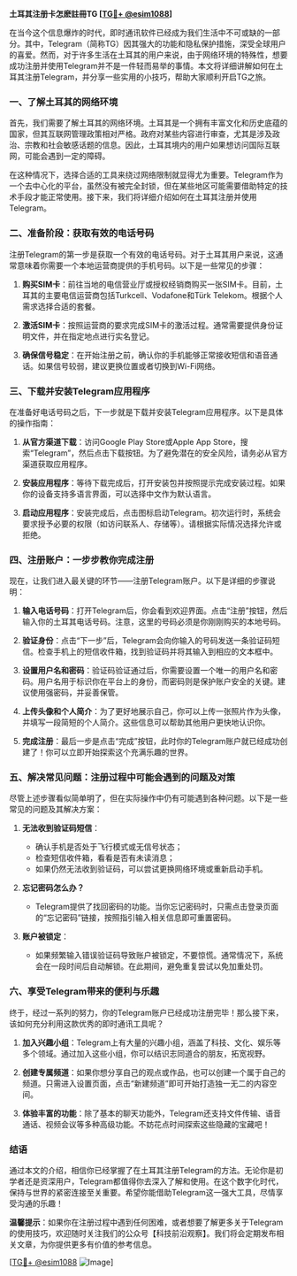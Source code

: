 **土耳其注册卡怎麽註冊TG [[TG💪+ @esim1088](https://t.me/s/esim1088)]**

在当今这个信息爆炸的时代，即时通讯软件已经成为我们生活中不可或缺的一部分。其中，Telegram（简称TG）因其强大的功能和隐私保护措施，深受全球用户的喜爱。然而，对于许多生活在土耳其的用户来说，由于网络环境的特殊性，想要成功注册并使用Telegram并不是一件轻而易举的事情。本文将详细讲解如何在土耳其注册Telegram，并分享一些实用的小技巧，帮助大家顺利开启TG之旅。

### 一、了解土耳其的网络环境

首先，我们需要了解土耳其的网络环境。土耳其是一个拥有丰富文化和历史底蕴的国家，但其互联网管理政策相对严格。政府对某些内容进行审查，尤其是涉及政治、宗教和社会敏感话题的信息。因此，土耳其境内的用户如果想访问国际互联网，可能会遇到一定的障碍。

在这种情况下，选择合适的工具来绕过网络限制就显得尤为重要。Telegram作为一个去中心化的平台，虽然没有被完全封锁，但在某些地区可能需要借助特定的技术手段才能正常使用。接下来，我们将详细介绍如何在土耳其注册并使用Telegram。

### 二、准备阶段：获取有效的电话号码

注册Telegram的第一步是获取一个有效的电话号码。对于土耳其用户来说，这通常意味着你需要一个本地运营商提供的手机号码。以下是一些常见的步骤：

1. **购买SIM卡**：前往当地的电信营业厅或授权经销商购买一张SIM卡。目前，土耳其的主要电信运营商包括Turkcell、Vodafone和Türk Telekom。根据个人需求选择合适的套餐。
   
2. **激活SIM卡**：按照运营商的要求完成SIM卡的激活过程。通常需要提供身份证明文件，并在指定地点进行实名登记。

3. **确保信号稳定**：在开始注册之前，确认你的手机能够正常接收短信和语音通话。如果信号较弱，建议更换位置或者切换到Wi-Fi网络。

### 三、下载并安装Telegram应用程序

在准备好电话号码之后，下一步就是下载并安装Telegram应用程序。以下是具体的操作指南：

1. **从官方渠道下载**：访问Google Play Store或Apple App Store，搜索“Telegram”，然后点击下载按钮。为了避免潜在的安全风险，请务必从官方渠道获取应用程序。

2. **安装应用程序**：等待下载完成后，打开安装包并按照提示完成安装过程。如果你的设备支持多语言界面，可以选择中文作为默认语言。

3. **启动应用程序**：安装完成后，点击图标启动Telegram。初次运行时，系统会要求授予必要的权限（如访问联系人、存储等）。请根据实际情况选择允许或拒绝。

### 四、注册账户：一步步教你完成注册

现在，让我们进入最关键的环节——注册Telegram账户。以下是详细的步骤说明：

1. **输入电话号码**：打开Telegram后，你会看到欢迎界面。点击“注册”按钮，然后输入你的土耳其电话号码。注意，这里的号码必须是你刚刚购买的本地号码。

2. **验证身份**：点击“下一步”后，Telegram会向你输入的号码发送一条验证码短信。检查手机上的短信收件箱，找到验证码并将其输入到相应的文本框中。

3. **设置用户名和密码**：验证码验证通过后，你需要设置一个唯一的用户名和密码。用户名用于标识你在平台上的身份，而密码则是保护账户安全的关键。建议使用强密码，并妥善保管。

4. **上传头像和个人简介**：为了更好地展示自己，你可以上传一张照片作为头像，并填写一段简短的个人简介。这些信息可以帮助其他用户更快地认识你。

5. **完成注册**：最后一步是点击“完成”按钮，此时你的Telegram账户就已经成功创建了！你可以立即开始探索这个充满乐趣的世界。

### 五、解决常见问题：注册过程中可能会遇到的问题及对策

尽管上述步骤看似简单明了，但在实际操作中仍有可能遇到各种问题。以下是一些常见的问题及其解决方案：

1. **无法收到验证码短信**：
   - 确认手机是否处于飞行模式或无信号状态；
   - 检查短信收件箱，看看是否有未读消息；
   - 如果仍然无法收到验证码，可以尝试更换网络环境或重新启动手机。

2. **忘记密码怎么办？**
   - Telegram提供了找回密码的功能。当你忘记密码时，只需点击登录页面的“忘记密码”链接，按照指引输入相关信息即可重置密码。

3. **账户被锁定**：
   - 如果频繁输入错误验证码导致账户被锁定，不要惊慌。通常情况下，系统会在一段时间后自动解锁。在此期间，避免重复尝试以免加重处罚。

### 六、享受Telegram带来的便利与乐趣

终于，经过一系列的努力，你的Telegram账户已经成功注册完毕！那么接下来，该如何充分利用这款优秀的即时通讯工具呢？

1. **加入兴趣小组**：Telegram上有大量的兴趣小组，涵盖了科技、文化、娱乐等多个领域。通过加入这些小组，你可以结识志同道合的朋友，拓宽视野。

2. **创建专属频道**：如果你想分享自己的观点或作品，也可以创建一个属于自己的频道。只需进入设置页面，点击“新建频道”即可开始打造独一无二的内容空间。

3. **体验丰富的功能**：除了基本的聊天功能外，Telegram还支持文件传输、语音通话、视频会议等多种高级功能。不妨花点时间探索这些隐藏的宝藏吧！

### 结语

通过本文的介绍，相信你已经掌握了在土耳其注册Telegram的方法。无论你是初学者还是资深用户，Telegram都值得你去深入了解和使用。在这个数字化时代，保持与世界的紧密连接至关重要。希望你能借助Telegram这一强大工具，尽情享受沟通的乐趣！

**温馨提示**：如果你在注册过程中遇到任何困难，或者想要了解更多关于Telegram的使用技巧，欢迎随时关注我们的公众号【科技前沿观察】。我们将会定期发布相关文章，为你提供更多有价值的参考信息。

[[TG💪+ @esim1088](https://t.me/s/esim1088) ![Image](https://i.postimg.cc/4NQfJmqS/Snipaste-2025-05-13-00-14-12.png)]